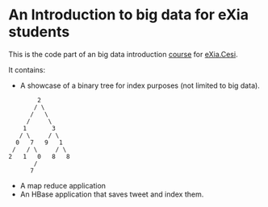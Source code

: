 # An Introduction to big data for eXia students

This is the code part of an big data introduction [course](https://docs.google.com/presentation/d/1ktjFywgAkm0rUqZpl6Rr_Wgu12Kzjt457vYdMg40U-g/edit?usp=sharing) for [eXia.Cesi](https://exia.cesi.fr/).

It contains:

- A showcase of a binary tree for index purposes (not limited to big data).

```
        2
       / \
      /   \
     /     \
    1       3
   / \     / \
  0   7   9   1
 /   / \     / \
2   1   0   8   8
       /
      7
```

- A map reduce application
- An HBase application that saves tweet and index them.
